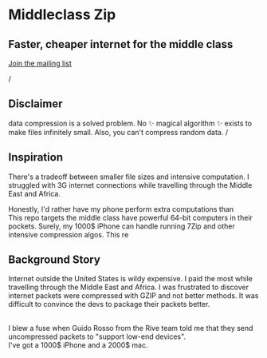 # Middleclass Zip
## Faster, cheaper internet for the middle class
[Join the mailing list](https://www.fileforma.com/middleclass)

/

## Disclaimer
data compression is a solved problem. No ✨ magical algorithm ✨ exists to make files infinitely small. Also, you can't compress random data.
/
## Inspiration
There's a tradeoff between smaller file sizes and intensive computation. I struggled with 3G internet connections while travelling through the Middle East and Africa. 

Honestly, I'd rather have my phone perform extra 
computations than 
\
This repo targets the middle class have powerful 64-bit computers in their pockets. Surely, my 1000$ iPhone can handle running 7Zip and other intensive compression algos.
This re

## Background Story
Internet outside the United States is wildy expensive. I paid the most while travelling through the Middle East and Africa. 
I was frustrated to discover internet packets were compressed with GZIP and not better methods. It was difficult to convince the devs to package their packets better.

\
I blew a fuse when Guido Rosso from the Rive team told me that they send uncompressed packets to "support low-end devices".
\
I've got a 1000$ iPhone and a 2000$ mac.  
 

